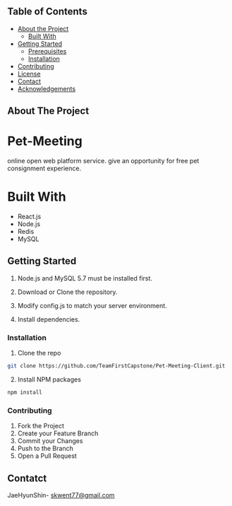 <!-- TABLE OF CONTENTS -->
## Table of Contents

* [About the Project](#about-the-project)
  * [Built With](#built-with)
* [Getting Started](#getting-started)
  * [Prerequisites](#prerequisites)
  * [Installation](#installation)
* [Contributing](#contributing)
* [License](#license)
* [Contact](#contact)
* [Acknowledgements](#acknowledgements)

<!-- ABOUT THE PROJECT -->
## About The Project
# Pet-Meeting
 online open web platform service.
 give an opportunity for free pet consignment experience.


# Built With
 * []() React.js
 * []() Node.js
 * []() Redis
 * []() MySQL

<!--GETTING STARTED-->

## Getting Started
1. Node.js and MySQL 5.7 must be installed first.

2. Download or Clone the repository.

3. Modify config.js to match your server environment.

4. Install dependencies.

### Installation

1. Clone the repo
```sh
git clone https://github.com/TeamFirstCapstone/Pet-Meeting-Client.git
```
2. Install NPM packages
```sh
npm install
```








### Contributing
 
1. Fork the Project
2. Create your Feature Branch
3. Commit your Changes
4. Push to the Branch 
5. Open a Pull Request 

## Contatct 

JaeHyunShin- skwent77@gmail.com
  
